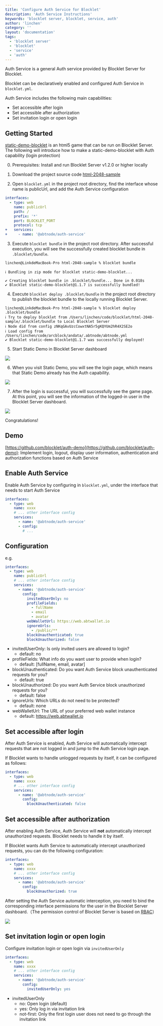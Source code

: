 ```yaml
---
title: 'Configure Auth Service for Blocklet'
description: 'Auth Service Instructions'
keywords: 'blocklet server, blocklet, service, auth'
author: 'linchen'
category: ''
layout: 'documentation'
tags:
  - 'blocklet server'
  - 'blocklet'
  - 'service'
  - 'auth'
---
```


Auth Service is a general Auth service provided by Blocklet Server for Blocklet.

Blocklet can be declaratively enabled and configured Auth Service in `blocklet.yml`.

Auth Service includes the following main capabilities:
- Set accessible after login
- Set accessible after authorization
- Set invitation login or open login

## Getting Started
[static-demo-blocklet](https://github.com/blocklet/html-2048-sample) is an html5 game that can be run on Blocklet Server. The following will introduce how to make a static-demo-blocklet with Auth capability (login protection)

0. Prerequisites: Install and run Blocklet Server v1.2.0 or higher locally

1. Download the project source code [html-2048-sample](https://github.com/blocklet/html-2048-sample)

2. Open `blocklet.yml` in the project root directory, find the interface whose name is publicUrl, and add the Auth Service configuration

``` yml
interfaces:
  - type: web
    name: publicUrl
    path: /
    prefix: '*'
    port: BLOCKLET_PORT
    protocol: tcp
+   services:
+     - name: '@abtnode/auth-service'
```

3. Execute `blocklet bundle` in the project root directory. After successful execution, you will see the successfully created blocklet bundle in `.blocklet/bundle`.

```
linchen@LinkdeMacBook-Pro html-2048-sample % blocklet bundle

ℹ Bundling in zip mode for blocklet static-demo-blocklet...

✔ Creating blocklet bundle in .blocklet/bundle... Done in 0.018s
✔ Blocklet static-demo-blocklet@1.1.7 is successfully bundled!
```

4. Execute `blocklet deploy .blocklet/bundle` in the project root directory to publish the blocklet bundle to the locally running Blocklet Server.

```
linchen@LinkdeMacBook-Pro html-2048-sample % blocklet deploy .blocklet/bundle
ℹ Try to deploy blocklet from /Users/linchen/code/blocklet/html-2048-sample/.blocklet/bundle to Local Blocklet Server
ℹ Node did from config zNKqGAvUzcCowxtNA5r5gKQYUm2hR4X2SE2o
ℹ Load config from /Users/linchen/code/arcblock/andata/.abtnode/abtnode.yml
✔ Blocklet static-demo-blocklet@1.1.7 was successfully deployed!
```

5. Start Static Demo in Blocklet Server dashboard

![](./images/static-demo-1.png)

6. When you visit Static Demo, you will see the login page, which means that Static Demo already has the Auth capability.

![](./images/static-demo-2.png)

7. After the login is successful, you will successfully see the game page. At this point, you will see the information of the logged-in user in the Blocklet Server dashboard.

![](./images/static-demo-3.png)

Congratulations!

## Demo

[https://github.com/blocklet/auth-demo](https://github.com/blocklet/auth-demo): Implement login, logout, display user information, authentication and authorization functions based on Auth Service

## Enable Auth Service
Enable Auth Service by configuring in `blocklet.yml`, under the interface that needs to start Auth Service

```yml
interfaces:
  - type: web
    name: xxxx
    # ... other interface config
    services:
      - name: '@abtnode/auth-service'
      - config:
        # ...
```

## Configuration
e.g.

```yml
interfaces:
  - type: web
    name: publicUrl
    # ... other interface config
    services:
      - name: '@abtnode/auth-service'
        config:
          invitedUserOnly: no
          profileFields:
            - fullName
            - email
            - avatar
          webWalletUrl: https://web.abtwallet.io
          ignoreUrls:
            - /public/**
          blockUnauthenticated: true
          blockUnauthorized: false
```

- invitedUserOnly: Is only invited users are allowed to login?
  - default: no
- profileFields: What info do you want user to provide when login?
  - default: [fullName, email, avatar]
- blockUnauthenticated: Do you want Auth Service block unauthenticated requests for you?
  - default: true
- blockUnauthorized: Do you want Auth Service block unauthorized requests for you?
  - default: false
- ignoreUrls: Which URLs do not need to be protected?
  - default: none
- webWalletUrl: The URL of your preferred web wallet instance
  - default: https://web.abtwallet.io

## Set accessible after login
After Auth Service is enabled, Auth Service will automatically intercept requests that are not logged in and jump to the Auth Service login page.

If Blocklet wants to handle unlogged requests by itself, it can be configured as follows:

```yml
interfaces:
  - type: web
    name: xxxx
    # ... other interface config
    services:
      - name: '@abtnode/auth-service'
        config:
          blockUnauthenticated: false
```

## Set accessible after authorization

After enabling Auth Service, Auth Service will **not** automatically intercept unauthorized requests. Blocklet needs to handle it by itself.

If Blocklet wants Auth Service to automatically intercept unauthorized requests, you can do the following configuration:

```yml
interfaces:
  - type: web
    name: xxxx
    # ... other interface config
    services:
      - name: '@abtnode/auth-service'
        config:
          blockUnauthorized: true
```

After setting the Auth Service automatic interception, you need to bind the corresponding interface permissions for the user in the Blocklet Server dashboard.（The permission control of Blocklet Server is based on [RBAC](https://en.wikipedia.org/wiki/Role-based_access_control)）

![](./images/permissions.png)


## Set invitation login or open login
Configure invitation login or open login via `invitedUserOnly`

```yml
interfaces:
  - type: web
    name: xxxx
    # ... other interface config
    services:
      - name: '@abtnode/auth-service'
        config:
          invitedUserOnly: yes
```

- invitedUserOnly
  - no: Open login (default)
  - yes: Only log in via invitation link
  - not-first: Only the first login user does not need to go through the invitation link